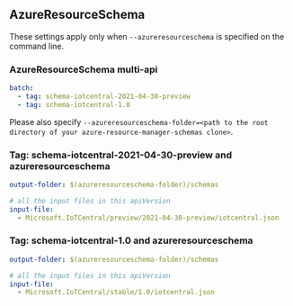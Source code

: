## AzureResourceSchema

These settings apply only when `--azureresourceschema` is specified on the command line.

### AzureResourceSchema multi-api

``` yaml $(azureresourceschema) && $(multiapi)
batch:
  - tag: schema-iotcentral-2021-04-30-preview
  - tag: schema-iotcentral-1.0

```

Please also specify `--azureresourceschema-folder=<path to the root directory of your azure-resource-manager-schemas clone>`.

### Tag: schema-iotcentral-2021-04-30-preview and azureresourceschema

``` yaml $(tag) == 'schema-iotcentral-2021-04-30-preview' && $(azureresourceschema)
output-folder: $(azureresourceschema-folder)/schemas

# all the input files in this apiVersion
input-file:
  - Microsoft.IoTCentral/preview/2021-04-30-preview/iotcentral.json

```

### Tag: schema-iotcentral-1.0 and azureresourceschema

``` yaml $(tag) == 'schema-iotcentral-1.0' && $(azureresourceschema)
output-folder: $(azureresourceschema-folder)/schemas

# all the input files in this apiVersion
input-file:
  - Microsoft.IoTCentral/stable/1.0/iotcentral.json

```